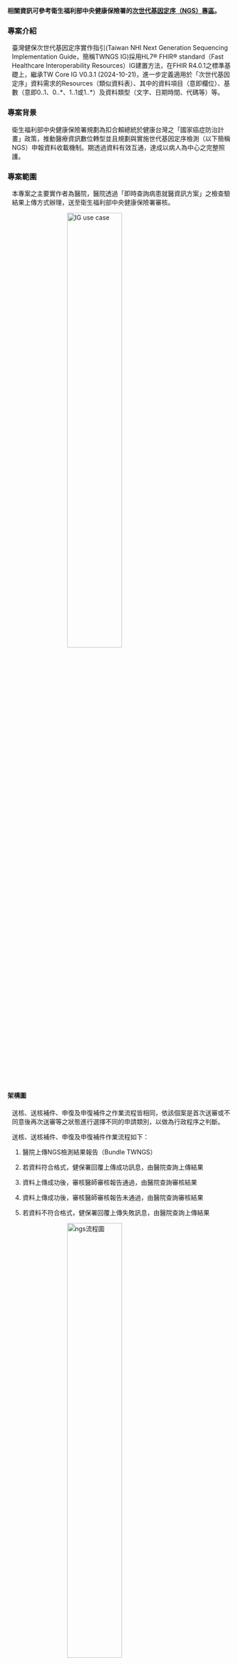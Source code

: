 <div class="bg-success" style="ol { counter-reset: item } li { display: block } li:before { content: counters（item, ">
<b>相關資訊可參考衛生福利部中央健康保險署的<a href="https://www.nhi.gov.tw/ch/np-3636-1.html">次世代基因定序（NGS）專區</a>。</b>
</div>

### 專案介紹
<div  style="padding-left: 10px;"> 

<p>臺灣健保次世代基因定序實作指引(Taiwan NHI Next Generation Sequencing Implementation Guide，簡稱TWNGS IG)採用HL7® FHIR® standard（Fast Healthcare Interoperability Resources）IG建置方法，在FHIR R4.0.1之標準基礎上，繼承TW Core IG V0.3.1 (2024-10-21)，進一步定義適用於「次世代基因定序」資料需求的Resources（類似資料表）、其中的資料項目（意即欄位）、基數（意即0..1、0..*、1..1或1..*）及資料類型（文字、日期時間、代碼等）等。</p>

</div>

### 專案背景

<div  style="padding-left: 10px;"> 

<p>衛生福利部中央健康保險署規劃為扣合賴總統於健康台灣之「國家癌症防治計畫」政策，推動醫療資訊數位轉型並且規劃與實施世代基因定序檢測（以下簡稱NGS）申報資料收載機制。期透過資料有效互通，達成以病人為中心之完整照護。</p>

</div>

### 專案範圍
<div  style="padding-left: 10px;"> 
<p>本專案之主要實作者為醫院，醫院透過「即時查詢病患就醫資訊方案」之檢查驗結果上傳方式辦理，送至衛生福利部中央健康保險署審核。</p>
</div>

<div  style="padding-left: 10px;"> 
<img class="figure-img img-responsive img-rounded center-block" src="UseCase.png" alt="IG use case" style="display: block;margin-left: auto;margin-right: auto;width: 50%;"/>
</div>

#### 架構圖

<div  style="padding-left: 10px;"> 
<p>送核、送核補件、申復及申復補件之作業流程皆相同，依該個案是首次送審或不同意後再次送審等之狀態進行選擇不同的申請類別，以做為行政程序之判斷。

送核、送核補件、申復及申復補件作業流程如下：</br>

1. 醫院上傳NGS檢測結果報告（Bundle TWNGS）</br>

2. 若資料符合格式，健保署回覆上傳成功訊息，由醫院查詢上傳結果 </br>

3. 資料上傳成功後，審核醫師審核報告通過，由醫院查詢審核結果 </br>

4. 資料上傳成功後，審核醫師審核報告未通過，由醫院查詢審核結果 </br>

5. 若資料不符合格式，健保署回覆上傳失敗訊息，由醫院查詢上傳結果 </br>


</p>

<img class="figure-img img-responsive img-rounded center-block" src="ngs.png" alt="ngs流程圖" style="display: block;margin-left: auto;margin-right: auto;width: 50%;"/>
</div>
<!--<div style="justify-content: center;display: flex;width: 100%;">{% include ngs.svg %}</div>-->




### 如何閱讀這個實作指引(IG)
<div  style="padding-left: 10px;"> 
<p>本IG之網站架構圖如下圖所示。各功能說明如下：</p>

<img class="figure-img img-responsive img-rounded center-block" src="structure.png" alt="IG架構圖" style="display: block;margin-left: auto;margin-right: auto;width: 90%;"/>
<div style="clear:both;"></div>

<ul>
	<li><strong><a href="index.html">應用說明</a></strong>：本IG介紹及背景說明。</li>
	<li><strong><a href="vision.html">視覺化邏輯模型</a></strong>：本IG邏輯模型架構視覺化圖。</li>
	<li><strong><a href="artifacts.html">規範文件</a></strong>
	<ul>
		<li><strong><a href="capabilitystatements.html">能力聲明</a>
			</strong>：應用本IG於建置業務目的使用的FHIR Server時，該FHIR Server必須及建議應該支援的資料存取功能。
		</li>
		<li><strong><a href="models.html">邏輯模型</a>
			</strong>：本IG的所有邏輯模型(Logical Models)，邏輯模型會定義相應情境下使用的所有資料欄位。為了便於實作者快速理解，資料欄位會使用易於理解的命名，實作者再透過邏輯模型中的功能頁籤「Mappings」瞭解各資料欄位實際使用本IG的哪個Profiles的哪個資料項目(element)。
		</li>
    	<li><strong><a href="profiles-and-extensions.html">FHIR Profiles</a></strong>：
        	<ul>
          		<li>本IG的所有Profiles之定義與範例。</li>
          		<li>各資料項目不同實作強制程度的Terminology。</li>
        	</ul>
      	</li>
		<li><strong><a href="terminologies.html">專門術語</a>
			</strong>：本IG所使用的專門術語，包括代碼系統（Code Systems）及值集（Value Sets）。
		</li>
	</ul>
	</li>
	<li><strong><a href="examples.html">範例</a></strong>：本IG所定義Profiles之範例檔。</li>
	<li><strong><a href="downloads.html">定義與範例檔下載</a></strong>：實作者若不偏好使用FHIR RESTful API驗證資料是否符合Profiles，可直接下載所需的格式驗證檔，包括XML、JSON及Turtle三種格式，亦可於此下載完整範例檔。</li>
	<li><strong><a href="security.html">安全性</a></strong>：主要說明採用本IG網站進行實作時，有關資料存取授權的作法。</li>
	<!--<li><strong><a href="upload.html">其他必要資料交換規範</a></strong>：主要說明採用本IG網站進行上傳傳染病檢驗報告時上傳相關須知說明。</li>-->
	<li><strong><a href="https://vacc.cdc.gov.tw/vacc/history.html">版本異動</a></strong>：若本IG網站的版本有所異動，皆可透過<a href="https://vacc.cdc.gov.tw/vacc/history.html">異動說明頁</a>得以瞭解版本間的異動差異。</li>
</ul>
</div>

### 作者與貢獻者
<table class="grid" style="width:100%">
<thead>
<tr class="header">
<th style="width:10%">角色</th>
<th style="width:10%">姓名</th>
<th style="width:40%">機構</th>
<th style="width:20%">聯絡方式</th>
</tr>
</thead>
<tbody>
<tr>
<td>作者-IG</td>
<td>李麗惠（Li-Hui Lee）</td>
<td>國立臺北護理健康大學-健康事業管理系</td>
<td><a href="mailto:cclhlee@gmail.com">cclhlee@gmail.com</a><br>
    <a href="mailto:cclhlee@ntunhs.edu.tw">cclhlee@ntunhs.edu.tw</a></td>
</tr>
<tr>
<td>作者-IG</td>
<td>曾鈺珈（Yu-Jia Tseng）</td>
<td>國立臺北護理健康大學-健康事業管理系</td>
<td><a href="mailto:yujia151645@gmail.com">yujia151645@gmail.com</a></td>
</tr>
<tr>
<td>作者-IG</td>
<td>李奇安（Chi-An Lee）</td>
<td>國立臺北護理健康大學-健康事業管理系</td>
<td><a href="mailto:yujia151645@gmail.com">ec460520@gmail.com</a></td>
</tr>
<tr>
<td>作者-IG</td>
<td>黃甄翔（Chen-Hsiang Huang）</td>
<td>國立臺北護理健康大學-健康事業管理系</td>
<td><a href="mailto:014120huang@gmail.com">014120huang@gmail.com</a></td>
</tr>
</tbody>
</table>